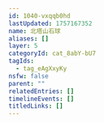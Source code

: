 ```yaml
---
id: 1040-vxqqb0hd
lastUpdated: 1757167352
name: 北塔山石球
aliases: []
layer: 5
categoryId: cat_8abY-bU7
tagIds:
  - tag_eAgXxyKy
nsfw: false
parent: ""
relatedEntries: []
timelineEvents: []
titledLinks: []
---
```


